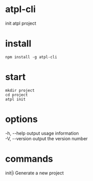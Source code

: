 # atpl-cli
init atpl project   

   
# install  
   
```
npm install -g atpl-cli   
```
    
# start
  
```
mkdir project   
cd project  
atpl init   
```   
   
# options    
  
-h, --help     output usage information    
-V, --version  output the version number   

# commands   
   
init|i   Generate a new project    
